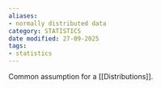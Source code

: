 ```yaml
---
aliases:
- normally distributed data
category: STATISTICS
date modified: 27-09-2025
tags:
- statistics
---
```

Common assumption for a [[Distributions]].